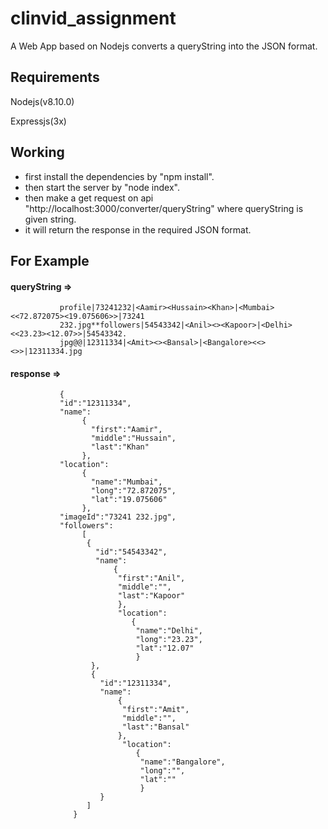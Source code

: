 # clinvid_assignment
A Web App based on Nodejs converts a queryString into the JSON format.

## Requirements
Nodejs(v8.10.0)

Expressjs(3x)

## Working 
* first install the dependencies by "npm install".
* then start the server by "node index".
* then make a get request on api "http://localhost:3000/converter/queryString" where queryString is given string.
* it will return the response in the required JSON format.

## For Example
#### queryString => 
               profile|73241232|<Aamir><Hussain><Khan>|<Mumbai><<72.872075><19.075606>>|73241
               232.jpg**followers|54543342|<Anil><><Kapoor>|<Delhi><<23.23><12.07>>|54543342.
               jpg@@|12311334|<Amit><><Bansal>|<Bangalore><<><>>|12311334.jpg

#### response => 
               {
               "id":"12311334",
               "name":
                    {
                      "first":"Aamir",
                      "middle":"Hussain",
                      "last":"Khan"
                    },
               "location":
                    {
                      "name":"Mumbai",
                      "long":"72.872075",
                      "lat":"19.075606"
                    },
               "imageId":"73241 232.jpg",
               "followers":
                    [
                     {
                       "id":"54543342",
                       "name":
                           {
                            "first":"Anil",
                            "middle":"",
                            "last":"Kapoor"
                            },
                            "location":
                               {
                                "name":"Delhi",
                                "long":"23.23",
                                "lat":"12.07"
                                }
                      },
                      {
                        "id":"12311334",
                        "name":
                            {
                             "first":"Amit",
                             "middle":"",
                             "last":"Bansal"
                            },
                             "location":
                                {
                                 "name":"Bangalore",
                                 "long":"",
                                 "lat":""
                                 }
                        }
                     ]
                  }
               
